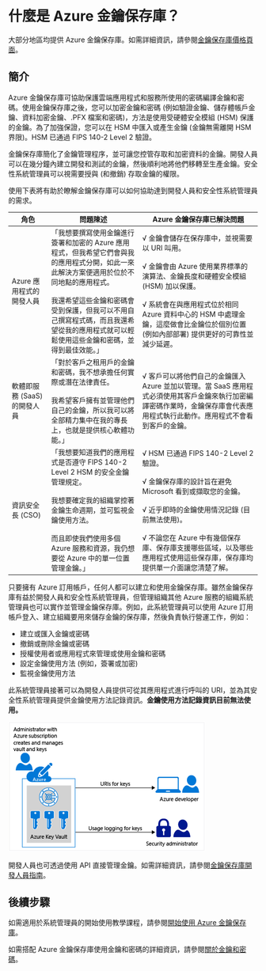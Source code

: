 <properties
	pageTitle="什麼是 Azure 金鑰保存庫？ | Microsoft Azure"
	description="Azure 金鑰保存庫可協助保護雲端應用程式和服務所使用的密碼編譯金鑰和密碼。使用 Azure 金鑰保存庫之後，客戶可以加密金鑰和密碼 (例如驗證金鑰、儲存體帳戶金鑰、資料加密金鑰、.PFX 檔案和密碼)，方法是使用受硬體安全模組 (HSM) 保護的金鑰。"
	services="key-vault"
	documentationCenter=""
	authors="cabailey"
	manager="mbaldwin"
	tags="azure-resource-manager"/>

<tags
	ms.service="key-vault"
	ms.workload="identity"
	ms.tgt_pltfrm="na"
	ms.devlang="na"
	ms.topic="get-started-article"
	ms.date="09/22/2015"
	ms.author="cabailey"/>



# 什麼是 Azure 金鑰保存庫？

大部分地區均提供 Azure 金鑰保存庫。如需詳細資訊，請參閱[金鑰保存庫價格頁面](../../../../pricing/details/key-vault/)。

## 簡介

Azure 金鑰保存庫可協助保護雲端應用程式和服務所使用的密碼編譯金鑰和密碼。使用金鑰保存庫之後，您可以加密金鑰和密碼 (例如驗證金鑰、儲存體帳戶金鑰、資料加密金鑰、.PFX 檔案和密碼)，方法是使用受硬體安全模組 (HSM) 保護的金鑰。為了加強保證，您可以在 HSM 中匯入或產生金鑰 (金鑰無需離開 HSM 界限)。HSM 已通過 FIPS 140-2 Level 2 驗證。

金鑰保存庫簡化了金鑰管理程序，並可讓您控管存取和加密資料的金鑰。開發人員可以在幾分鐘內建立開發和測試的金鑰，然後順利地將他們移轉至生產金鑰。安全性系統管理員可以視需要授與 (和撤銷) 存取金鑰的權限。

使用下表將有助於瞭解金鑰保存庫可以如何協助達到開發人員和安全性系統管理員的需求。





| 角色 | 問題陳述 | Azure 金鑰保存庫已解決問題 |
| ------------- |-------------|-----|
| Azure 應用程式的開發人員 | 「我想要撰寫使用金鑰進行簽署和加密的 Azure 應用程式，但我希望它們會與我的應用程式分開，如此一來此解決方案便適用於位於不同地點的應用程式。<br/><br/>我還希望這些金鑰和密碼會受到保護，但我可以不用自己撰寫程式碼，而且我還希望從我的應用程式就可以輕鬆使用這些金鑰和密碼，並得到最佳效能。」 | √ 金鑰會儲存在保存庫中，並視需要以 URI 叫用。<br/><br/>√ 金鑰會由 Azure 使用業界標準的演算法、金鑰長度和硬體安全模組 (HSM) 加以保護。<br/><br/>√ 系統會在與應用程式位於相同 Azure 資料中心的 HSM 中處理金鑰，這麼做會比金鑰位於個別位置 (例如內部部署) 提供更好的可靠性並減少延遲。|
| 軟體即服務 (SaaS) 的開發人員 |「對於客戶之租用戶的金鑰和密碼，我不想承擔任何實際或潛在法律責任。<br/><br/>我希望客戶擁有並管理他們自己的金鑰，所以我可以將全部精力集中在我的專長上，也就是提供核心軟體功能。」 | √ 客戶可以將他們自己的金鑰匯入 Azure 並加以管理。當 SaaS 應用程式必須使用其客戶金鑰來執行加密編譯密碼作業時，金鑰保存庫會代表應用程式執行此動作。應用程式不會看到客戶的金鑰。|
| 資訊安全長 (CSO) | 「我想要知道我們的應用程式是否遵守 FIPS 140-2 Level 2 HSM 的安全金鑰管理規定。<br/><br/>我想要確定我的組織掌控著金鑰生命週期，並可監視金鑰使用方法。<br/><br/>而且即使我們使用多個 Azure 服務和資源，我仍想要從 Azure 中的單一位置管理金鑰。」 |√ HSM 已通過 FIPS 140-2 Level 2 驗證。<br/><br/>√ 金鑰保存庫的設計旨在避免 Microsoft 看到或擷取您的金鑰。<br/><br/>√ 近乎即時的金鑰使用情況記錄 (目前無法使用)。<br/><br/>√ 不論您在 Azure 中有幾個保存庫、保存庫支援哪些區域，以及哪些應用程式使用這些保存庫，保存庫均提供單一介面讓您清楚了解。 |


只要擁有 Azure 訂用帳戶，任何人都可以建立和使用金鑰保存庫。雖然金鑰保存庫有益於開發人員和安全性系統管理員，但管理組織其他 Azure 服務的組織系統管理員也可以實作並管理金鑰保存庫。例如，此系統管理員可以使用 Azure 訂用帳戶登入、建立組織要用來儲存金鑰的保存庫，然後負責執行營運工作，例如：

+ 建立或匯入金鑰或密碼
+ 撤銷或刪除金鑰或密碼
+ 授權使用者或應用程式來管理或使用金鑰和密碼
+ 設定金鑰使用方法 (例如，簽署或加密)
+ 監視金鑰使用方法

此系統管理員接著可以為開發人員提供可從其應用程式進行呼叫的 URI，並為其安全性系統管理員提供金鑰使用方法記錄資訊。**金鑰使用方法記錄資訊目前無法使用。**

   ![Azure 金鑰保存庫概觀][1]

開發人員也可透過使用 API 直接管理金鑰。如需詳細資訊，請參閱[金鑰保存庫開發人員指南](key-vault-developers-guide.md)。

## 後續步驟

如需適用於系統管理員的開始使用教學課程，請參閱[開始使用 Azure 金鑰保存庫](key-vault-get-started.md)。

如需搭配 Azure 金鑰保存庫使用金鑰和密碼的詳細資訊，請參閱[關於金鑰和密碼](https://msdn.microsoft.com/library/azure/dn903623.aspx)。


<!--Image references-->
[1]: ./media/key-vault-whatis/AzureKeyVault_overview.png

<!---HONumber=Sept15_HO4-->